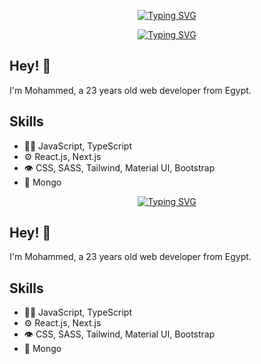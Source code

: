 <p align="center">
<p align="center">
<a href="https://git.io/typing-svg"><img src="https://readme-typing-svg.demolab.com?font=Josefin+Sans&weight=600&size=40&duration=5001&pause=1000&color=EDF73D&background=FFFFFF00&center=true&vCenter=true&repeat=false&width=435&lines=Mohammed+Ramadan" alt="Typing SVG" /></a>
</p>
<p align="center">
  <a href="https://git.io/typing-svg"><img src="https://readme-typing-svg.demolab.com?font=Fira+Code&size=25&pause=1000&width=435&lines=Full-Stack+web+developer;Always+learning+new+things;Experienced+Front-End+developer" alt="Typing SVG" /></a>
</p>

## Hey! 👋
I'm Mohammed, a 23 years old web developer from Egypt.



## Skills
- 👨‍💻 JavaScript, TypeScript
- ⚙️ React.js, Next.js
- 👁️  CSS, SASS, Tailwind, Material UI, Bootstrap
- 💽 Mongo
</p>
<p align="center">
  <a href="https://git.io/typing-svg"><img src="https://readme-typing-svg.demolab.com?font=Fira+Code&size=25&pause=1000&width=435&lines=Full-Stack+web+developer;Always+learning+new+things;Experienced+Front-End+developer" alt="Typing SVG" /></a>
</p>

## Hey! 👋
I'm Mohammed, a 23 years old web developer from Egypt.



## Skills
- 👨‍💻 JavaScript, TypeScript
- ⚙️ React.js, Next.js
- 👁️  CSS, SASS, Tailwind, Material UI, Bootstrap
- 💽 Mongo
